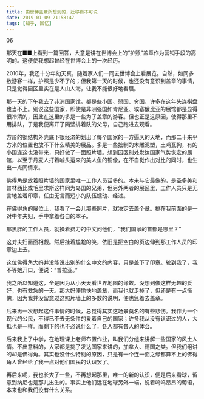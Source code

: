 ```yaml
---
title: 由世博盖章所想到的，迁移自不可说
date: 2019-01-09 21:58:47
tags: [知乎, 回忆]
---
```


06

那天在■■上看到一篇回答，大意是讲在世博会上的“护照”盖章作为营销手段的高明的。这便使我想起曾经在世博会上的一次经历。

<!--more-->

2010年，我还十分年幼天真，随着家人们一同去世博会上看展览。自然，如同多数游客一样，护照是少不了的；但我第一天的时候，也还没有意识到盖章的事情，只是觉得园区里实在是人山人海，让我不能很好地看展。

那一天的下午我去了非洲国家馆。都是些小国、弱国、穷国，许多在这年头连棋盘也当不上。别说这些国家，即使是非洲强国如肯尼亚、埃塞俄比亚的展馆都是显得很冷清的，因此在这里的多是一些为了盖章的游客。但也正是这原因，使得那里不用排队，于是我便离开了隔壁排着队的父母，自己跑进去观看。

方形的钢结构外壳底下很经济的划出了每个国家的一方逼仄的天地，而那二十来平方米的位置也放不下什么精美的展品。多是一些拙制的木雕泥塑，土鸡瓦狗，有的小国连这也没带来，只好做了一面照片墙。想到园区别处发达国家气势恢宏的展馆，以至于丹麦人打着噱头运来的美人鱼的铜像，在不自觉作出对比的同时，也生出一点同情来。

佛得角是放着照片墙的国家里唯一工作人员话多的。本来与它最像的，是圣多美和普林西比或毛里求斯这样同为岛国的兄弟，但另外两者的展区里，工作人员只是无言地盖着印章，任由无言而短小的队伍蠕动、经过。

在佛得角的展位上，我看了一会儿那些照片，就决定去盖个章。排在我前面的是一对中年夫妇，手中拿着各自的本子。

那黑胖的工作人员，就操着费力的中文问他们，“我们国家的首都是哪里？”

这对夫妇面面相觑。然后挂着尴尬的笑，依旧是把空白的页边伸到那工作人员的印章边上去。

这位佛得角大妈并没能说出别的什么中文的内容，只是盖下了印章。轮到我了，我不等她开口，便说：“普拉亚。”

我之所以知道这，全是因为从小天天看世界地图的缘故。没想到像这样无趣的爱好，也有救急的一天。那大妈便愉快地盖章，而我也就走掉了，但还是有一点惭愧，因为我并没留意过这照片墙上的多数的说明，便也急着去盖章。

后来再一次想起这件事情的时候，总觉得其实这场景莫名的有些悲伤。我作为一个现代的公民，不得已不去无条件的爱着自己的国家；许多我从没有认识过的人，大抵也是一样。而剩下的也不必说什么了，各人都有各人的体会。

后来我上了中学，在地理课上老师布置作业，叫我们分组来讲解一些国家的风土人情。不出意料的，大家都是挑了发达国家来讲的，加拿大、德国之类。但我们组讲的却是佛得角。其实也没什么特别的原因，只是有一个连一面之缘都算不上的佛得角人曾经给了我一点对他们国民的认识罢了。

再后来呢，我也长大了一些，不再想起那里，唯一的新的认识，便是后来看球，留意到纳尼也是那儿出生的。事实上他们远在地球另外一端，说着呜呜昂昂的葡语，本来也和我们没有什么关系。